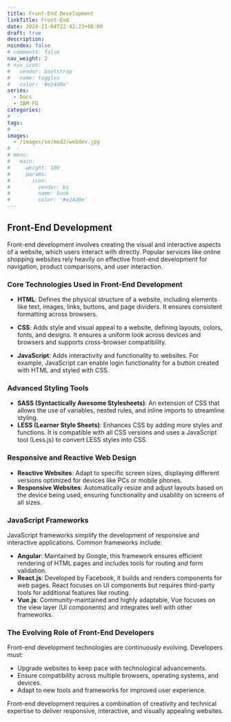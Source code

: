 ```yaml
---
title: Front-End Development
linkTitle: Front-End
date: 2024-11-04T22:42:23+08:00
draft: true
description:
noindex: false
# comments: false
nav_weight: 2
# nav_icon:
#   vendor: bootstrap
#   name: toggles
#   color: '#e24d0e'
series:
  - Docs
  - IBM-FD
categories:
#  -
tags:
#  -
images:
  - /images/se/mod2/webdev.jpg
#  -
# menu:
#   main:
#     weight: 100
#     params:
#       icon:
#         vendor: bs
#         name: book
#         color: '#e24d0e'
---
```


## Front-End Development

Front-end development involves creating the visual and interactive aspects of a website, which users interact with directly. Popular services like online shopping websites rely heavily on effective front-end development for navigation, product comparisons, and user interaction.

### Core Technologies Used in Front-End Development

- **HTML**: Defines the physical structure of a website, including elements like text, images, links, buttons, and page dividers. It ensures consistent formatting across browsers.
- **CSS**: Adds style and visual appeal to a website, defining layouts, colors, fonts, and designs. It ensures a uniform look across devices and browsers and supports cross-browser compatibility.

- **JavaScript**: Adds interactivity and functionality to websites. For example, JavaScript can enable login functionality for a button created with HTML and styled with CSS.

### Advanced Styling Tools

- **SASS (Syntactically Awesome Stylesheets)**: An extension of CSS that allows the use of variables, nested rules, and inline imports to streamline styling.
- **LESS (Learner Style Sheets)**: Enhances CSS by adding more styles and functions. It is compatible with all CSS versions and uses a JavaScript tool (Less.js) to convert LESS styles into CSS.

### Responsive and Reactive Web Design

- **Reactive Websites**: Adapt to specific screen sizes, displaying different versions optimized for devices like PCs or mobile phones.
- **Responsive Websites**: Automatically resize and adjust layouts based on the device being used, ensuring functionality and usability on screens of all sizes.

### JavaScript Frameworks

JavaScript frameworks simplify the development of responsive and interactive applications. Common frameworks include:

- **Angular**: Maintained by Google, this framework ensures efficient rendering of HTML pages and includes tools for routing and form validation.
- **React.js**: Developed by Facebook, it builds and renders components for web pages. React focuses on UI components but requires third-party tools for additional features like routing.
- **Vue.js**: Community-maintained and highly adaptable, Vue focuses on the view layer (UI components) and integrates well with other frameworks.

### The Evolving Role of Front-End Developers

Front-end development technologies are continuously evolving. Developers must:

- Upgrade websites to keep pace with technological advancements.
- Ensure compatibility across multiple browsers, operating systems, and devices.
- Adapt to new tools and frameworks for improved user experience.

Front-end development requires a combination of creativity and technical expertise to deliver responsive, interactive, and visually appealing websites.
